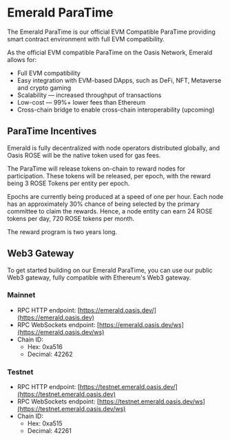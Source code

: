# Emerald ParaTime

The Emerald ParaTime is our official EVM Compatible ParaTime providing smart contract environment with full EVM compatibility.

As the official EVM compatible ParaTime on the Oasis Network, Emerald allows for:

* Full EVM compatibility
* Easy integration with EVM-based DApps, such as DeFi, NFT, Metaverse and crypto gaming
* Scalability — increased throughput of transactions
* Low-cost — 99%+ lower fees than Ethereum
* Cross-chain bridge to enable cross-chain interoperability (upcoming)

## ParaTime Incentives <a href="#1b5b" id="1b5b"></a>

Emerald is fully decentralized with node operators distributed globally, and Oasis ROSE will be the native token used for gas fees.

The ParaTime will release tokens on-chain to reward nodes for participation. These tokens will be released, per epoch, with the reward being 3 ROSE Tokens per entity per epoch.

Epochs are currently being produced at a speed of one per hour. Each node has an approximately 30% chance of being selected by the primary committee to claim the rewards. Hence, a node entity can earn 24 ROSE tokens per day, 720 ROSE tokens per month.

The reward program is two years long.

## Web3 Gateway

To get started building on our Emerald ParaTime, you can use our public Web3 gateway, fully compatible with Ethereum's Web3 gateway.

### Mainnet

* RPC HTTP endpoint: [https://emerald.oasis.dev/](https://emerald.oasis.dev)
* RPC WebSockets endpoint: [https://emerald.oasis.dev/ws](https://emerald.oasis.dev/ws)
* Chain ID:
  * Hex: 0xa516
  * Decimal: 42262

### Testnet

* RPC HTTP endpoint: [https://testnet.emerald.oasis.dev/](https://testnet.emerald.oasis.dev)
* RPC WebSockets endpoint: [https://testnet.emerald.oasis.dev/ws](https://testnet.emerald.oasis.dev/ws)
* Chain ID:
  * Hex: 0xa515
  * Decimal: 42261
